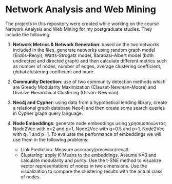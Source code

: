 # Network Analysis and Web Mining

The projects in this repository were created while working on the course Network Analysis and Web Mining for my postgraduate studies. They include the following:

1. **Network Metrics & Network Generation**: based on the two networks included in the files, generate networks using random graph model (Erdős-Renyi), Watts-Strogatz model, Barabasi-Albert model (both undirected and directed graph) and then calculate different metrics such as number of nodes, number of edges, average clustering coefficient, global clustering coefficient and more.
2. **Community Detection**: use of two community detection methods which are Greedy Modularity Maximization (Clauset-Newman-Moore) and Divisive Hierarchical Clustering (Girvan-Newman).
3. **Neo4j and Cypher**: using data from a hypothetical lending library, create a relational graph database Neo4j and then create some search queries in Cypher graph query language.
4. **Node Embeddings**: generate node embeddings using χρησιμοποιώντας Node2Vec with q=2 and p=1, Node2Vec with q=0.5 and p=1, Node2Vec with q=1 and p=1. To evaluate the performance of embeddings we will use them in the following problems:

    - Link Prediction. Measure accuracy/precision/recall.
    - Clustering: apply K-Means to the embeddings. Assume K=3 and calculate modularity and purity. Use the t-SNE method to visualize vector representations of nodes in two dimensions. Use the visualization to compare the clustering results with the actual class of nodes.
